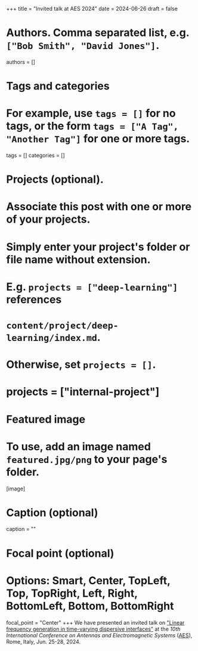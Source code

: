 +++
title = "Invited talk at AES 2024"
date = 2024-06-26
draft = false

# Authors. Comma separated list, e.g. `["Bob Smith", "David Jones"]`.
authors = []

# Tags and categories
# For example, use `tags = []` for no tags, or the form `tags = ["A Tag", "Another Tag"]` for one or more tags.
tags = []
categories = []

# Projects (optional).
#   Associate this post with one or more of your projects.
#   Simply enter your project's folder or file name without extension.
#   E.g. `projects = ["deep-learning"]` references
#   `content/project/deep-learning/index.md`.
#   Otherwise, set `projects = []`.
# projects = ["internal-project"]

# Featured image
# To use, add an image named `featured.jpg/png` to your page's folder.
[image]
  # Caption (optional)
  caption = ""

  # Focal point (optional)
  # Options: Smart, Center, TopLeft, Top, TopRight, Left, Right, BottomLeft, Bottom, BottomRight
  focal_point = "Center"
+++
We have presented an invited talk on
["Linear frequency generation in time-varying dispersive interfaces"](/publication/rizza-aes-2024/)
at the *10th International Conference on Antennas and Electromagnetic Systems* ([AES]),
Rome, Italy, Jun. 25-28, 2024.


[AES]: https://aesconference.org/AES24/index.php/AES/index